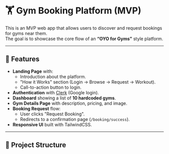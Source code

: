 
# 🏋️ Gym Booking Platform (MVP)

This is an MVP web app that allows users to discover and request bookings for gyms near them.  
The goal is to showcase the core flow of an **“OYO for Gyms”** style platform.

---

## 🚀 Features
- **Landing Page** with:
  - Introduction about the platform.
  - "How it Works" section (Login → Browse → Request → Workout).
  - Call-to-action button to login.
- **Authentication** with [Clerk](https://clerk.com/) (Google login).
- **Dashboard** showing a list of **10 hardcoded gyms**.
- **Gym Details Page** with description, pricing, and image.
- **Booking Request** flow:
  - User clicks "Request Booking".
  - Redirects to a confirmation page (`/booking/success`).
- **Responsive UI** built with TailwindCSS.

---

## 📂 Project Structure
